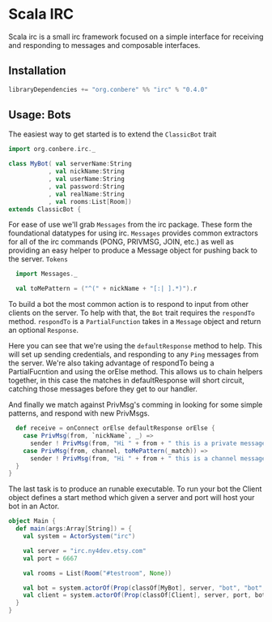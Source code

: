 # Scala IRC

Scala irc is a small irc framework focused on a simple interface for receiving and responding to messages and composable interfaces.

## Installation

```scala
libraryDependencies += "org.conbere" %% "irc" % "0.4.0"
```

## Usage: Bots

The easiest way to get started is to extend the `ClassicBot` trait

``` scala
import org.conbere.irc._

class MyBot( val serverName:String
           , val nickName:String
           , val userName:String
           , val password:String
           , val realName:String
           , val rooms:List[Room])
extends ClassicBot {
```

For ease of use we'll grab `Messages` from the irc package. These form the foundational datatypes for using irc. `Messages` provides common extractors for all of the irc commands (PONG, PRIVMSG, JOIN, etc.) as well as providing an easy helper to produce a Message object for pushing back to the server. `Tokens` 
  
```scala
  import Messages._

  val toMePattern = ("^(" + nickName + "[:| ].*)").r
```

To build a bot the most common action is to respond to input from other clients on the server. To help with that, the `Bot` trait requires the `respondTo` method. `respondTo` is a `PartialFunction` takes in a `Message` object and return an optional `Response`.

Here you can see that we're using the `defaultResponse` method to help. This will set up sending credentials, and responding to any `Ping` messages from the server. We're also taking advantage of respondTo being a PartialFucntion and using the orElse method. This allows us to chain helpers together, in this case the matches in defaultResponse will short circuit, catching those messages before they get to our handler.

And finally we match against PrivMsg's comming in looking for some simple patterns, and respond with new PrivMsgs.

```scala
  def receive = onConnect orElse defaultResponse orElse {
    case PrivMsg(from, `nickName`, _) =>
      sender ! PrivMsg(from, "Hi " + from + " this is a private message")
    case PrivMsg(from, channel, toMePattern(_match)) =>
      sender ! PrivMsg(from, "Hi " + from + " this is a channel message directed at me")
  }
}
```

The last task is to produce an runable executable. To run your bot the Client object defines a start method which given a server and port will host your bot in an Actor.

```scala
object Main {
  def main(args:Array[String]) = {
    val system = ActorSystem("irc")

    val server = "irc.ny4dev.etsy.com"
    val port = 6667

    val rooms = List(Room("#testroom", None))

    val bot = system.actorOf(Prop(classOf[MyBot], server, "bot", "bot", "pass", "Bot", rooms))
    val client = system.actorOf(Prop(classOf[Client], server, port, bot))
  }
}
```
